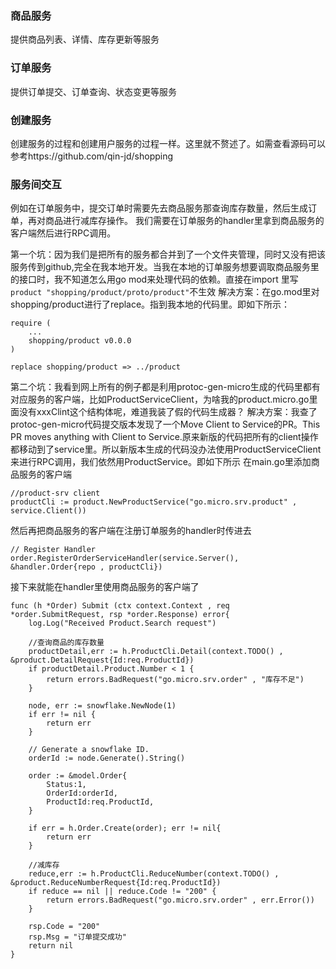 ### 商品服务
提供商品列表、详情、库存更新等服务

### 订单服务
提供订单提交、订单查询、状态变更等服务

### 创建服务
创建服务的过程和创建用户服务的过程一样。这里就不赘述了。如需查看源码可以参考https://github.com/qin-jd/shopping

### 服务间交互
例如在订单服务中，提交订单时需要先去商品服务那查询库存数量，然后生成订单，再对商品进行减库存操作。
我们需要在订单服务的handler里拿到商品服务的客户端然后进行RPC调用。

第一个坑：因为我们是把所有的服务都合并到了一个文件夹管理，同时又没有把该服务传到github,完全在我本地开发。当我在本地的订单服务想要调取商品服务里的接口时，我不知道怎么用go mod来处理代码的依赖。直接在import 里写`product "shopping/product/proto/product"`不生效
解决方案：在go.mod里对shopping/product进行了replace。指到我本地的代码里。即如下所示：
```
require (
	...
	shopping/product v0.0.0
)

replace shopping/product => ../product
```

第二个坑：我看到网上所有的例子都是利用protoc-gen-micro生成的代码里都有对应服务的客户端，比如ProductServiceClient，为啥我的product.micro.go里面没有xxxClint这个结构体呢，难道我装了假的代码生成器？
解决方案：我查了protoc-gen-micro代码提交版本发现了一个Move Client to Service的PR。This PR moves anything with Client to Service.原来新版的代码把所有的client操作都移动到了service里。所以新版本生成的代码没办法使用ProductServiceClient来进行RPC调用，我们依然用ProductService。即如下所示
在main.go里添加商品服务的客户端
```
//product-srv client
productCli := product.NewProductService("go.micro.srv.product" , service.Client())
```
然后再把商品服务的客户端在注册订单服务的handler时传进去
```
// Register Handler
order.RegisterOrderServiceHandler(service.Server(), &handler.Order{repo , productCli})
```
接下来就能在handler里使用商品服务的客户端了
```
func (h *Order) Submit (ctx context.Context , req *order.SubmitRequest, rsp *order.Response) error{
	log.Log("Received Product.Search request")

	//查询商品的库存数量
	productDetail,err := h.ProductCli.Detail(context.TODO() , &product.DetailRequest{Id:req.ProductId})
	if productDetail.Product.Number < 1 {
		return errors.BadRequest("go.micro.srv.order" , "库存不足")
	}

	node, err := snowflake.NewNode(1)
	if err != nil {
		return err
	}

	// Generate a snowflake ID.
	orderId := node.Generate().String()

	order := &model.Order{
		Status:1,
		OrderId:orderId,
		ProductId:req.ProductId,
	}

	if err = h.Order.Create(order); err != nil{
		return err
	}

	//减库存
	reduce,err := h.ProductCli.ReduceNumber(context.TODO() , &product.ReduceNumberRequest{Id:req.ProductId})
	if reduce == nil || reduce.Code != "200" {
		return errors.BadRequest("go.micro.srv.order" , err.Error())
	}

	rsp.Code = "200"
	rsp.Msg = "订单提交成功"
	return nil
}
```

